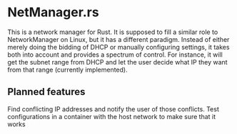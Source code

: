 # NetManager.rs

This is a network manager for Rust. It is supposed to fill a similar role to NetworkManager on Linux, but it has a different paradigm. Instead of either merely doing the bidding of DHCP or manually configuring settings, it takes both into account and provides a spectrum of control. For instance, it will get the subnet range from DHCP and let the user decide what IP they want from that range (currently implemented).


## Planned features
Find conflicting IP addresses and notify the user of those conflicts.
Test configurations in a container with the host network to make sure that it works
